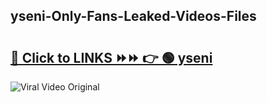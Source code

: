 
 ## yseni-Only-Fans-Leaked-Videos-Files

# <h2><a href="https://mediaupload.pro?yseni">🔗 Click to LINKS ⏩⏩ 👉 🟢 yseni </a></h2>

<a href="https://mediaupload.pro?yseni" rel="nofollow" data-target="animated-image.originalLink"><img src="https://i.ibb.co.com/xMMVF88/686577567.gif" alt="Viral Video Original" style="max-width: 100%; display: inline-block;" data-target="animated-image.originalImage"></a>